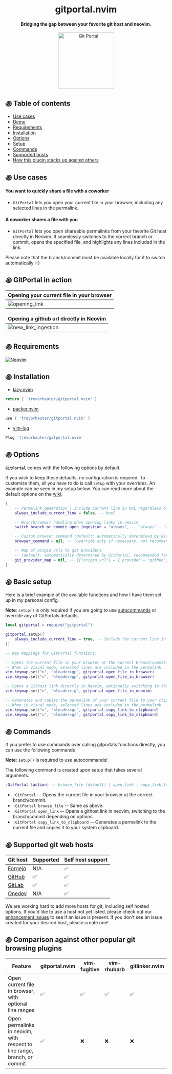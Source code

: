 <div align="center">

# gitportal.nvim
#### Bridging the gap between your favorite git host and neovim.

<img alt="Git Portal" height="175" src="/assets/gitportal-icon.png" />
</div>

## ꩜ Table of contents
* [Use cases](#-use-cases)
* [Demo](#-gitportal-in-action)
* [Requirements](#-requirements)
* [Installation](#-installation)
* [Options](#-options)
* [Setup](#-basic-setup)
* [Commands](#-commands)
* [Supported hosts](#-supported-git-web-hosts)
* [How this plugin stacks up against others](#-comparison-against-other-popular-git-browsing-plugins)

## ꩜ Use cases
#### You want to quickly share a file with a coworker 
- `GitPortal` lets you open your current file in your browser, including any selected lines in the permalink.

#### A coworker shares a file with you 
- `GitPortal` lets you open shareable permalinks from your favorite Git host directly in Neovim. It seamlessly switches to the correct branch or commit, opens the specified file, and highlights any lines included in the link.

Please note that the branch/commit must be available locally for it to switch automatically :-) 

## ꩜ GitPortal in action
| Opening your current file in your browser |
| --- |
| ![opening_link](https://github.com/user-attachments/assets/92313f0e-5361-47e8-92a5-9137e8aaaab2) |

| Opening a github url directly in Neovim |
| --- |
| ![new_link_ingestion](https://github.com/user-attachments/assets/98e65711-2f42-42c0-b586-04b158c8290a) |

## ꩜ Requirements
[![Neovim](https://img.shields.io/badge/Neovim%200.10+-green.svg?style=for-the-badge&logo=neovim)](https://neovim.io)
## ꩜ Installation
- [lazy.nvim](https://github.com/folke/lazy.nvim)
```lua
return { 'trevorhauter/gitportal.nvim' }
```

- [packer.nvim](https://github.com/wbthomason/packer.nvim)
```lua
use { 'trevorhauter/gitportal.nvim' }
```

- [vim-lug](https://github.com/junegunn/vim-plug)
```lua
Plug 'trevorhauter/gitportal.nvim'
``` 

## ꩜ Options
**`GitPortal`** comes with the following options by default.

If you wish to keep these defaults, no configuration is required. To customize them, all you have to do is call `setup` with your overrides. An example can be seen in my setup below. You can read more about the default options on the [wiki](https://github.com/trevorhauter/gitportal.nvim/wiki/Options).
```lua
{
    -- Permalink generation | Include current line in URL regardless of current mode
    always_include_current_line = false, -- bool

    -- Branch/commit handling when opening links in neovim
    switch_branch_or_commit_upon_ingestion = "always", -- "always" | "ask_first" | "never"

    -- Custom browser command (default: automatically determined by GitPortal)
    browser_command = nil, -- (override only if necessary, not recommended)

    -- Map of origin urls to git providers 
    -- (default: automatically determined by GitPortal, recommended for self hosted instances)
    git_provider_map = nil, -- {["origin_url"] = { provider = "github", base_url = "https://customdomain.dev"}}
}
```

## ꩜ Basic setup
Here is a brief example of the available functions and how I have them set up in my personal config.

**Note**: `setup()` is only required if you are going to use [autocommands](#-commands) or override any of GitPortals defaults.

```lua
local gitportal = require("gitportal")

gitportal.setup({
    always_include_current_line = true, -- Include the current line in permalinks by default
})

-- Key mappings for GitPortal functions:

-- Opens the current file in your browser at the correct branch/commit.
-- When in visual mode, selected lines are included in the permalink.
vim.keymap.set("n", "<leader>gp", gitportal.open_file_in_browser)
vim.keymap.set("v", "<leader>gp", gitportal.open_file_in_browser)

-- Opens a Githost link directly in Neovim, optionally switching to the branch/commit.
vim.keymap.set("n", "<leader>ig", gitportal.open_file_in_neovim)

-- Generates and copies the permalink of your current file to your clipboard.
-- When in visual mode, selected lines are included in the permalink.
vim.keymap.set("n", "<leader>gc", gitportal.copy_link_to_clipboard)
vim.keymap.set("v", "<leader>gc", gitportal.copy_link_to_clipboard)
```

## ꩜ Commands
If you prefer to use commands over calling gitportals functions directly, you can use the following commands 

**Note**: `setup()` is required to use autocommands!

The following command is created upon setup that takes several arguments. 
```lua
:GitPortal [action] -- browse_file (default) | open_link | copy_link_to_clipboard
```

- `:GitPortal` -- Opens the current file in your browser at the correct branch/commit.
- `:GitPortal browse_file` -- Same as above.
- `:GitPortal open_link` -- Opens a githost link in neovim, switching to the branch/commit depending on options.
- `:GitPortal copy_link_to_clipboard` -- Generates a permalink to the current file and copies it to your system clipboard.   

## ꩜ Supported git web hosts
Git host                        | Supported          | Self host support 
--------------------------------|--------------------|---------------------------
[Forgejo](https://forgejo.org/) | N/A     | :white_check_mark:
[GitHub](https://github.com/)   | :white_check_mark: | :white_check_mark:
[GitLab](https://gitlab.com/)   | :white_check_mark: | :white_check_mark:
[Onedev](https://onedev.io/) | N/A     | :white_check_mark:

We are working hard to add more hosts for git, including self hosted options. If you'd like to use a host not yet listed, please check out our [enhancement issues](https://github.com/trevorhauter/gitportal.nvim/issues?q=is%3Aopen+is%3Aissue+label%3Aenhancement) to see if an issue is present. If you don't see an issue created for your desired host, please create one!

## ꩜ Comparison against other popular git browsing plugins

Feature                                                 | gitportal.nvim              | vim-fugitive       | vim-rhubarb        | gitlinker.nvim       
--------------------------------------------------------|-----------------------------|--------------------|--------------------|----------------------
Open current file in browser, with optional line ranges | :white_check_mark:          | :white_check_mark: | :white_check_mark: | :white_check_mark:   
Open permalinks in neovim, with respect to line range, branch, or commit|:white_check_mark:| :x:           | :x:                | :x:                  

